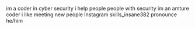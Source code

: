 im a coder in cyber security 
i help people people with security 
im an amture coder 
 i like meeting new people 
 Instagram skills_insane382
 pronounce he/him

<!---
SystemNotsafe193/SystemNotsafe193 is a ✨ special ✨ repository because its `README.md` (this file) appears on your GitHub profile.
You can click the Preview link to take a look at your changes.
--->
